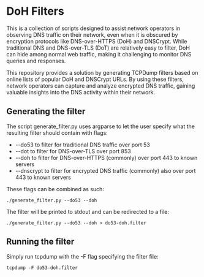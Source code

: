 # DoH Filters

This is a collection of scripts designed to assist network operators in
observing DNS traffic on their network, even when it is obscured by encryption
protocols like DNS-over-HTTPS (DoH) and DNSCrypt. While traditional DNS and
DNS-over-TLS (DoT) are relatively easy to filter, DoH can hide among normal web
traffic, making it challenging to monitor DNS queries and responses.

This repository provides a solution by generating TCPDump filters based on
online lists of popular DoH and DNSCrypt URLs. By using these filters, network
operators can capture and analyze encrypted DNS traffic, gaining valuable
insights into the DNS activity within their network.

## Generating the filter
The script generate_filter.py uses argparse to let the user specify what the
resulting filter should contain with flags:
- --do53 to filter for traditional DNS traffic over port 53
- --dot to filter for DNS-over-TLS over port 853
- --doh to filter for DNS-over-HTTPS (commonly) over port 443 to known servers
- --dnscrypt to filter for encrypted DNS traffic (commonly) also over port 443 to known servers

These flags can be combined as such:
```
./generate_filter.py --do53 --doh
```

The filter will be printed to stdout and can be redirected to a file:
```
./generate_filter.py --do53 --doh > do53-doh.filter
```

## Running the filter
Simply run tcpdump with the -F flag specifying the filter file:

```
tcpdump -F do53-doh.filter
```
